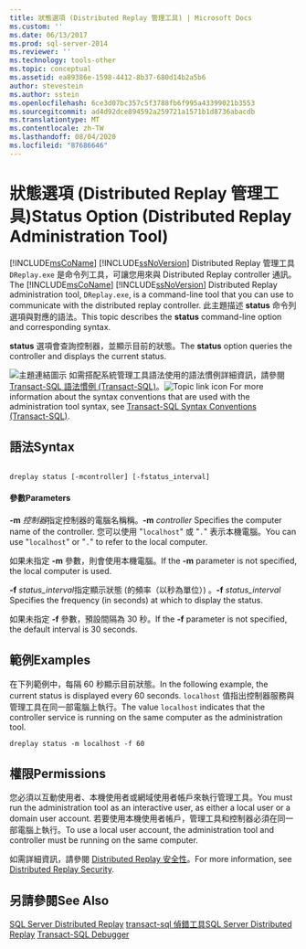 ```yaml
---
title: 狀態選項 (Distributed Replay 管理工具) | Microsoft Docs
ms.custom: ''
ms.date: 06/13/2017
ms.prod: sql-server-2014
ms.reviewer: ''
ms.technology: tools-other
ms.topic: conceptual
ms.assetid: ea89386e-1598-4412-8b37-680d14b2a5b6
author: stevestein
ms.author: sstein
ms.openlocfilehash: 6ce3d07bc357c5f3788fb6f995a43399021b3553
ms.sourcegitcommit: ad4d92dce894592a259721a1571b1d8736abacdb
ms.translationtype: MT
ms.contentlocale: zh-TW
ms.lasthandoff: 08/04/2020
ms.locfileid: "87686646"
---
```

# <a name="status-option-distributed-replay-administration-tool"></a><span data-ttu-id="3f54e-102">狀態選項 (Distributed Replay 管理工具)</span><span class="sxs-lookup"><span data-stu-id="3f54e-102">Status Option (Distributed Replay Administration Tool)</span></span>
  <span data-ttu-id="3f54e-103">[!INCLUDE[msCoName](../../includes/msconame-md.md)] [!INCLUDE[ssNoVersion](../../includes/ssnoversion-md.md)] Distributed Replay 管理工具 `DReplay.exe` 是命令列工具，可讓您用來與 Distributed Replay controller 通訊。</span><span class="sxs-lookup"><span data-stu-id="3f54e-103">The [!INCLUDE[msCoName](../../includes/msconame-md.md)] [!INCLUDE[ssNoVersion](../../includes/ssnoversion-md.md)] Distributed Replay administration tool, `DReplay.exe`, is a command-line tool that you can use to communicate with the distributed replay controller.</span></span> <span data-ttu-id="3f54e-104">此主題描述 **status** 命令列選項與對應的語法。</span><span class="sxs-lookup"><span data-stu-id="3f54e-104">This topic describes the **status** command-line option and corresponding syntax.</span></span>

 <span data-ttu-id="3f54e-105">**status** 選項會查詢控制器，並顯示目前的狀態。</span><span class="sxs-lookup"><span data-stu-id="3f54e-105">The **status** option queries the controller and displays the current status.</span></span>

 <span data-ttu-id="3f54e-106">![主題連結圖示](../../database-engine/media/topic-link.gif "主題連結圖示") 如需搭配系統管理工具語法使用的語法慣例詳細資訊，請參閱 [Transact-SQL 語法慣例 &#40;Transact-SQL&#41;](/sql/t-sql/language-elements/transact-sql-syntax-conventions-transact-sql)。</span><span class="sxs-lookup"><span data-stu-id="3f54e-106">![Topic link icon](../../database-engine/media/topic-link.gif "Topic link icon") For more information about the syntax conventions that are used with the administration tool syntax, see [Transact-SQL Syntax Conventions &#40;Transact-SQL&#41;](/sql/t-sql/language-elements/transact-sql-syntax-conventions-transact-sql).</span></span>

## <a name="syntax"></a><span data-ttu-id="3f54e-107">語法</span><span class="sxs-lookup"><span data-stu-id="3f54e-107">Syntax</span></span>

```

dreplay status [-mcontroller] [-fstatus_interval]
```

#### <a name="parameters"></a><span data-ttu-id="3f54e-108">參數</span><span class="sxs-lookup"><span data-stu-id="3f54e-108">Parameters</span></span>
 <span data-ttu-id="3f54e-109">**-m** *控制器*指定控制器的電腦名稱稱。</span><span class="sxs-lookup"><span data-stu-id="3f54e-109">**-m** *controller* Specifies the computer name of the controller.</span></span> <span data-ttu-id="3f54e-110">您可以使用 "`localhost`" 或 "`.`" 表示本機電腦。</span><span class="sxs-lookup"><span data-stu-id="3f54e-110">You can use "`localhost`" or "`.`" to refer to the local computer.</span></span>

 <span data-ttu-id="3f54e-111">如果未指定 **-m** 參數，則會使用本機電腦。</span><span class="sxs-lookup"><span data-stu-id="3f54e-111">If the **-m** parameter is not specified, the local computer is used.</span></span>

 <span data-ttu-id="3f54e-112">**-f** *status_interval*指定顯示狀態 (的頻率（以秒為單位）) 。</span><span class="sxs-lookup"><span data-stu-id="3f54e-112">**-f** *status_interval* Specifies the frequency (in seconds) at which to display the status.</span></span>

 <span data-ttu-id="3f54e-113">如果未指定 **-f** 參數，預設間隔為 30 秒。</span><span class="sxs-lookup"><span data-stu-id="3f54e-113">If the **-f** parameter is not specified, the default interval is 30 seconds.</span></span>

## <a name="examples"></a><span data-ttu-id="3f54e-114">範例</span><span class="sxs-lookup"><span data-stu-id="3f54e-114">Examples</span></span>
 <span data-ttu-id="3f54e-115">在下列範例中，每隔 60 秒顯示目前狀態。</span><span class="sxs-lookup"><span data-stu-id="3f54e-115">In the following example, the current status is displayed every 60 seconds.</span></span> <span data-ttu-id="3f54e-116">`localhost` 值指出控制器服務與管理工具在同一部電腦上執行。</span><span class="sxs-lookup"><span data-stu-id="3f54e-116">The value `localhost` indicates that the controller service is running on the same computer as the administration tool.</span></span>

```
dreplay status -m localhost -f 60
```

## <a name="permissions"></a><span data-ttu-id="3f54e-117">權限</span><span class="sxs-lookup"><span data-stu-id="3f54e-117">Permissions</span></span>
 <span data-ttu-id="3f54e-118">您必須以互動使用者、本機使用者或網域使用者帳戶來執行管理工具。</span><span class="sxs-lookup"><span data-stu-id="3f54e-118">You must run the administration tool as an interactive user, as either a local user or a domain user account.</span></span> <span data-ttu-id="3f54e-119">若要使用本機使用者帳戶，管理工具和控制器必須在同一部電腦上執行。</span><span class="sxs-lookup"><span data-stu-id="3f54e-119">To use a local user account, the administration tool and controller must be running on the same computer.</span></span>

 <span data-ttu-id="3f54e-120">如需詳細資訊，請參閱 [Distributed Replay 安全性](distributed-replay-security.md)。</span><span class="sxs-lookup"><span data-stu-id="3f54e-120">For more information, see [Distributed Replay Security](distributed-replay-security.md).</span></span>

## <a name="see-also"></a><span data-ttu-id="3f54e-121">另請參閱</span><span class="sxs-lookup"><span data-stu-id="3f54e-121">See Also</span></span>
 <span data-ttu-id="3f54e-122">[SQL Server Distributed Replay](sql-server-distributed-replay.md) [transact-sql 偵錯工具](../../relational-databases/scripting/transact-sql-debugger.md)</span><span class="sxs-lookup"><span data-stu-id="3f54e-122">[SQL Server Distributed Replay](sql-server-distributed-replay.md) [Transact-SQL Debugger](../../relational-databases/scripting/transact-sql-debugger.md)</span></span>



